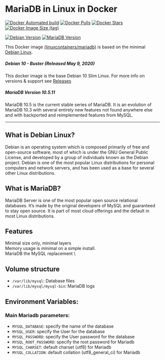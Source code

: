 # MariaDB in Linux in Docker

[![Docker Automated build](https://img.shields.io/docker/automated/linuxcontainers/mariadb.svg?style=for-the-badge&logo=docker)](https://hub.docker.com/r/linuxcontainers/mariadb/)
[![Docker Pulls](https://img.shields.io/docker/pulls/linuxcontainers/mariadb.svg?style=for-the-badge&logo=docker)](https://hub.docker.com/r/linuxcontainers/mariadb/)
[![Docker Stars](https://img.shields.io/docker/stars/linuxcontainers/mariadb.svg?style=for-the-badge&logo=docker)](https://hub.docker.com/r/linuxcontainers/mariadb/)
[![Docker Image Size (tag)](https://img.shields.io/docker/image-size/linuxcontainers/mariadb?logo=docker&style=for-the-badge)](https://hub.docker.com/r/linuxcontainers/mariadb/)

[![Debian Version](https://img.shields.io/badge/Debian%20version-v10.10.0-green.svg?style=for-the-badge)](https://debian.org/)
[![MariaDB Version](https://img.shields.io/badge/MariaDB%20version-v10.5.11-green.svg?style=for-the-badge)](https://mariadb.org/)

This Docker image [(linuxcontainers/mariadb)](https://hub.docker.com/r/linuxcontainers/mariadb/) is based on the minimal [Debian Linux](https://mariadb.org/).

##### Debian 10 - Buster (Released May 9, 2020)


This docker image is the base Debian 10 Slim Linux. For more info on versions & support see [Releases](https://wiki.debian.org/DebianStable)

##### MariaDB Version 10.5.11

MariaDB 10.5 is the current stable series of MariaDB. It is an evolution of MariaDB 10.3 with several entirely new features not found anywhere else and with backported and reimplemented features from MySQL.

----

## What is Debian Linux?
Debian is an operating system which is composed primarily of free and open-source software, most of which is under the GNU General Public License, and developed by a group of individuals known as the Debian project. Debian is one of the most popular Linux distributions for personal computers and network servers, and has been used as a base for several other Linux distributions.

## What is MariaDB?
MariaDB Server is one of the most popular open source relational databases. It’s made by the original developers of MySQL and guaranteed to stay open source. It is part of most cloud offerings and the default in most Linux distributions.

## Features

Minimal size only, minimal layers \
Memory usage is minimal on a simple install. \
MariaDB the MySQL replacement \

## Volume structure

* `/var/lib/mysql`: Database files
* `/var/lib/mysql/mysql-bin`: MariaDB logs


## Environment Variables:

### Main Mariadb parameters:
* `MYSQL_DATABASE`: specify the name of the database
* `MYSQL_USER`: specify the User for the database
* `MYSQL_PASSWORD`: specify the User password for the database
* `MYSQL_ROOT_PASSWORD`: specify the root password for Mariadb
* `MYSQL_CHARSET`: default charset (utf8) for Mariadb
* `MYSQL_COLLATION`: default collation (utf8_general_ci) for Mariadb
